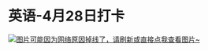 # 英语-4月28日打卡

[![图片可能因为网络原因掉线了，请刷新或直接点我查看图片~](https://cdn.jsdelivr.net/gh/ylsislove/image-home/test/20210428235021.jpg)](https://cdn.jsdelivr.net/gh/ylsislove/image-home/test/20210428235021.jpg)
